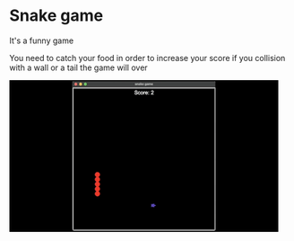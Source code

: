 # Snake game

It's a funny game

You need to catch your food in order to increase your score if you collision with a wall or a tail the game will over


![snake game](https://github.com/Abdurahman-hassan/100DaysOfCode/blob/Day20/Day20/20.1.Snakegame/snakeGame.gif?raw=true)
